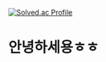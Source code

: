 [![Solved.ac Profile](http://mazassumnida.wtf/api/generate_badge?boj=jyk7852)](https://solved.ac/jyk7852)


# 안녕하세용ㅎㅎ
<!--
**whckdgus/whckdgus** is a ✨ _special_ ✨ repository because its `README.md` (this file) appears on your GitHub profile.

Here are some ideas to get you started:

- 🔭 I’m currently working on ...
- 🌱 I’m currently learning ...
- 👯 I’m looking to collaborate on ...
- 🤔 I’m looking for help with ...
- 💬 Ask me about ...
- 📫 How to reach me: ...
- 😄 Pronouns: ...
- ⚡ Fun fact: ...
-->
